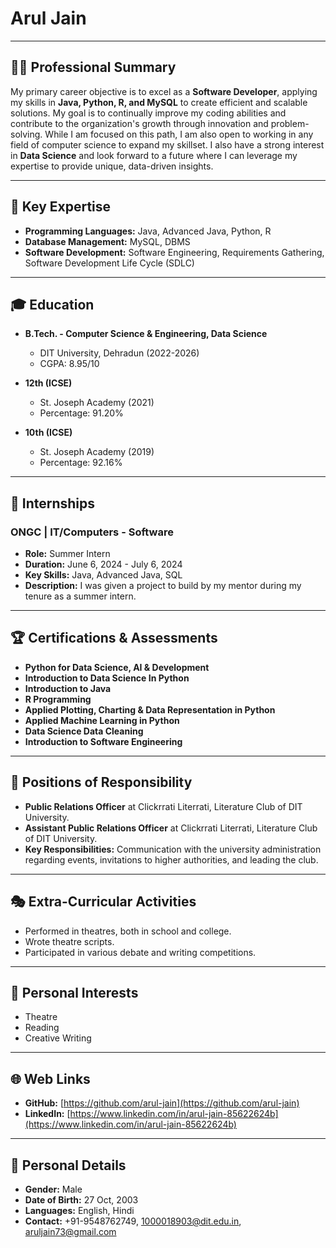 # Arul Jain

---

## 👨‍💻 Professional Summary

My primary career objective is to excel as a **Software Developer**, applying my skills in **Java, Python, R, and MySQL** to create efficient and scalable solutions. My goal is to continually improve my coding abilities and contribute to the organization's growth through innovation and problem-solving. While I am focused on this path, I am also open to working in any field of computer science to expand my skillset. I also have a strong interest in **Data Science** and look forward to a future where I can leverage my expertise to provide unique, data-driven insights.

---

## 🔧 Key Expertise

* **Programming Languages:** Java, Advanced Java, Python, R
* **Database Management:** MySQL, DBMS
* **Software Development:** Software Engineering, Requirements Gathering, Software Development Life Cycle (SDLC)

---

## 🎓 Education

* **B.Tech. - Computer Science & Engineering, Data Science**
    * DIT University, Dehradun (2022-2026)
    * CGPA: 8.95/10

* **12th (ICSE)**
    * St. Joseph Academy (2021)
    * Percentage: 91.20%

* **10th (ICSE)**
    * St. Joseph Academy (2019)
    * Percentage: 92.16%

---

## 💼 Internships

### ONGC | IT/Computers - Software

* **Role:** Summer Intern
* **Duration:** June 6, 2024 - July 6, 2024
* **Key Skills:** Java, Advanced Java, SQL
* **Description:** I was given a project to build by my mentor during my tenure as a summer intern.

---

## 🏆 Certifications & Assessments

* **Python for Data Science, AI & Development**
* **Introduction to Data Science In Python**
* **Introduction to Java**
* **R Programming**
* **Applied Plotting, Charting & Data Representation in Python**
* **Applied Machine Learning in Python**
* **Data Science Data Cleaning**
* **Introduction to Software Engineering**

---

## 🤝 Positions of Responsibility

* **Public Relations Officer** at Clickrrati Literrati, Literature Club of DIT University.
* **Assistant Public Relations Officer** at Clickrrati Literrati, Literature Club of DIT University.
* **Key Responsibilities:** Communication with the university administration regarding events, invitations to higher authorities, and leading the club.

---

## 🎭 Extra-Curricular Activities

* Performed in theatres, both in school and college.
* Wrote theatre scripts.
* Participated in various debate and writing competitions.

---

## 🎯 Personal Interests

* Theatre
* Reading
* Creative Writing

---

## 🌐 Web Links

* **GitHub:** [https://github.com/arul-jain](https://github.com/arul-jain)
* **LinkedIn:** [https://www.linkedin.com/in/arul-jain-85622624b](https://www.linkedin.com/in/arul-jain-85622624b)

---

## 👤 Personal Details

* **Gender:** Male
* **Date of Birth:** 27 Oct, 2003
* **Languages:** English, Hindi
* **Contact:** +91-9548762749, 1000018903@dit.edu.in, aruljain73@gmail.com
